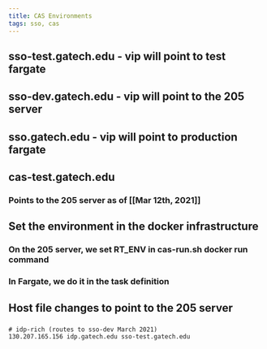 ```yaml
---
title: CAS Environments
tags: sso, cas
---
```


## sso-test.gatech.edu - vip will point to test fargate
## sso-dev.gatech.edu - vip will point to the 205 server
## sso.gatech.edu - vip will point to production fargate
## cas-test.gatech.edu
### Points to the 205 server as of [[Mar 12th, 2021]]
## Set the environment in the docker infrastructure
### On the 205 server, we set RT_ENV in cas-run.sh docker run command
### In Fargate, we do it in the task definition
## Host file changes to point to the 205 server
### 
``` text
# idp-rich (routes to sso-dev March 2021)
130.207.165.156 idp.gatech.edu sso-test.gatech.edu
```
